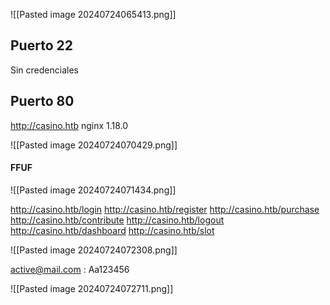 ![[Pasted image 20240724065413.png]]

## Puerto 22
Sin credenciales

## Puerto 80
http://casino.htb
nginx 1.18.0

![[Pasted image 20240724070429.png]]

#### FFUF
![[Pasted image 20240724071434.png]]

http://casino.htb/login
http://casino.htb/register
http://casino.htb/purchase
http://casino.htb/contribute
http://casino.htb/logout
http://casino.htb/dashboard
http://casino.htb/slot

![[Pasted image 20240724072308.png]]

active@mail.com : Aa123456

![[Pasted image 20240724072711.png]]

